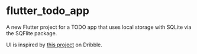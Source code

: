 # flutter_todo_app

A new Flutter project for a TODO app that uses local storage with SQLite via the SQFlite package.

UI is inspired by [this project](https://dribbble.com/shots/14100356-ToDo-App-UI) on Dribble.

